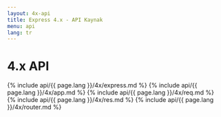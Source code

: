 ```yaml
---
layout: 4x-api
title: Express 4.x - API Kaynak
menu: api
lang: tr
---
```

<div id="api-doc" markdown="1">

  <h1>4.x API</h1>

  {% include api/{{ page.lang }}/4x/express.md %}
  {% include api/{{ page.lang }}/4x/app.md %}
  {% include api/{{ page.lang }}/4x/req.md %}
  {% include api/{{ page.lang }}/4x/res.md %}
  {% include api/{{ page.lang }}/4x/router.md %}

</div>
